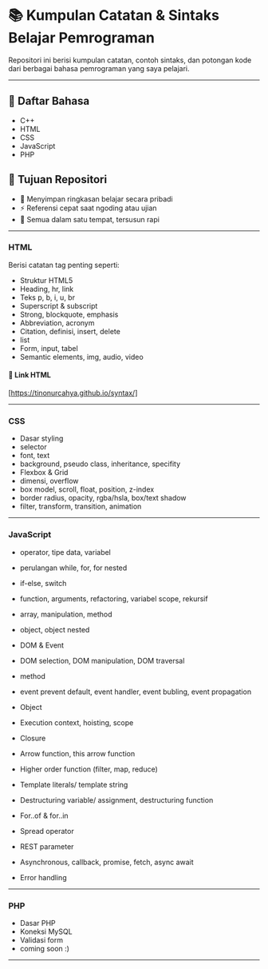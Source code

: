 # 📚 Kumpulan Catatan & Sintaks Belajar Pemrograman

Repositori ini berisi kumpulan catatan, contoh sintaks, dan potongan kode dari berbagai bahasa pemrograman yang saya pelajari.

---

## 📖 Daftar Bahasa

- C++
- HTML
- CSS
- JavaScript
- PHP
  
## 📌 Tujuan Repositori

- 🧠 Menyimpan ringkasan belajar secara pribadi
- ⚡ Referensi cepat saat ngoding atau ujian
- 📂 Semua dalam satu tempat, tersusun rapi

---
### HTML
Berisi catatan tag penting seperti:
- Struktur HTML5
- Heading, hr, link
- Teks p, b, i, u, br
- Superscript & subscript
- Strong, blockquote, emphasis
- Abbreviation, acronym
- Citation, definisi, insert, delete
- list
- Form, input, tabel
- Semantic elements, img, audio, video
#### 🔗 Link HTML
[https://tinonurcahya.github.io/syntax/]

---

### CSS
- Dasar styling
- selector
- font, text
- background, pseudo class, inheritance, specifity
- Flexbox & Grid
- dimensi, overflow
- box model, scroll, float, position, z-index
- border radius, opacity, rgba/hsla, box/text shadow
- filter, transform, transition, animation

---

### JavaScript
- operator, tipe data, variabel
- perulangan while, for, for nested
- if-else, switch
- function, arguments, refactoring, variabel scope, rekursif
- array, manipulation, method
- object, object nested
- DOM & Event
- DOM selection, DOM manipulation, DOM traversal
- method
- event prevent default, event handler, event bubling, event propagation
  
- Object
- Execution context, hoisting, scope
- Closure
- Arrow function, this arrow function
- Higher order function (filter, map, reduce)
- Template literals/ template string
- Destructuring variable/ assignment, destructuring function
- For..of & for..in
- Spread operator
- REST parameter
- Asynchronous, callback, promise, fetch, async await
- Error handling

---

### PHP
- Dasar PHP
- Koneksi MySQL
- Validasi form
- coming soon  :)

---
